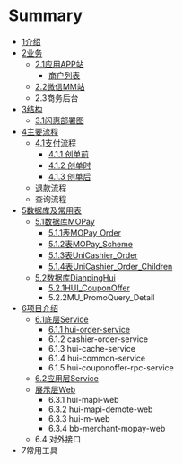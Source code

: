# Summary

* [1介绍](README.md)
* [2业务](yewumd.md)
   * [2.1应用APP站](application.md)
       * [商户列表](shanghu_lie_biao_md.md)
   * [2.2微信MM站](wei_xin_mm_zhan.md)
   * 2.3商务后台
* [3结构](structure.md)
   * [3.1闪惠部署图](31shan_hui_bu_shu_tu.md)
* [4主要流程](process.md)
   * [4.1支付流程](zhi_fu_liu_cheng.md)
       * [4.1.1 创单前](311yong_hu_cao_zuo.md)
       * [4.1.2 创单时](312_shan_hui_ding_dan_ff0d_chuang_dan.md)
       * [4.1.3 创单后](413_chuang_dan_hou.md)
   * 退款流程
   * 查询流程
* [5数据库及常用表](shu_ju_ku_ji_chang_yong_biao.md)
   * [5.1数据库MOPay](shu_ju_ku_mopay.md)
       * [5.1.1表MOPay_Order](biao_mopay_order.md)
       * [5.1.2表MOPay_Scheme](biao_mopay_scheme.md)
       * [5.1.3表UniCashier_Order](biao_unicashier_order.md)
       * [5.1.4表UniCashier_Order_Children](biao_unicashier_order_children.md)
   * [5.2数据库DianpingHui](shu_ju_ku_dianpinghui.md)
       * [5.2.1HUI_CouponOffer](huicouponoffer.md)
       * 5.2.2MU_PromoQuery_Detail
* [6项目介绍](xiang_mu_jie_shao.md)
   * [6.1底层Service](di_ceng_service.md)
       * [6.1.1 hui-order-service](611_hui-order-service.md)
       * 6.1.2 cashier-order-service
       * 6.1.3 hui-cache-service
       * 6.1.4 hui-common-service
       * 6.1.5 hui-couponoffer-rpc-service
   * [6.2应用层Service](62ying_yong_ceng_service.md)
   * [展示层Web](zhan_shi_ceng_web.md)
       * 6.3.1 hui-mapi-web
       * 6.3.2 hui-mapi-demote-web
       * 6.3.3 hui-m-web
       * 6.3.4 bb-merchant-mopay-web
   * 6.4 对外接口
* 7常用工具

